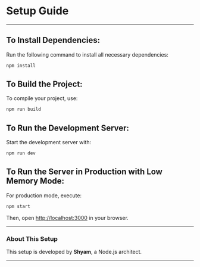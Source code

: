 # Setup Guide

---

## To Install Dependencies:

Run the following command to install all necessary dependencies:

```sh
npm install
```

## To Build the Project:

To compile your project, use:

```sh
npm run build
```

## To Run the Development Server:

Start the development server with:

```sh
npm run dev
```

## To Run the Server in Production with Low Memory Mode:

For production mode, execute:

```sh
npm start
```

Then, open [http://localhost:3000](http://localhost:3000) in your browser.

---

### About This Setup

This setup is developed by **Shyam**, a Node.js architect.

---
